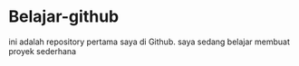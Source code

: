 # Belajar-github
ini adalah repository pertama saya di Github. saya sedang belajar membuat proyek sederhana
